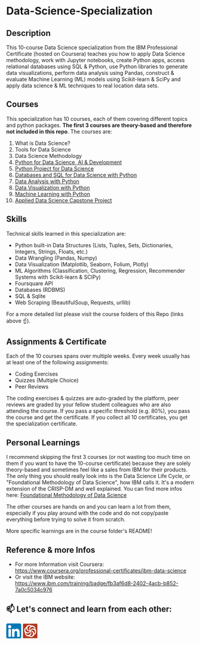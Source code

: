 # Data-Science-Specialization

## Description
This 10-course Data Science specialization from the IBM Professional Certificate (hosted on Coursera) teaches you how to apply Data Science methodology, work with Jupyter notebooks, create Python apps, access relational databases using SQL & Python, use Python libraries to generate data visualizations, perform data analysis using Pandas, construct & evaluate Machine Learning (ML) models using Scikit-learn & SciPy and apply data science & ML techniques to real location data sets.

## Courses
This specialization has 10 courses, each of them covering different topics and python packages. **The first 3 courses are theory-based and therefore not included in this repo**. The courses are:
1. What is Data Science?
2. Tools for Data Science
3. Data Science Methodology
4. [Python for Data Science, AI & Development]()
5. [Python Project for Data Science]()
6. [Databases and SQL for Data Science with Python]()
7. [Data Analysis with Python]()
8. [Data Visualization with Python]()
9. [Machine Learning with Python]()
10. [Applied Data Science Capstone Project]()

## Skills
Technical skills learned in this specialization are:
- Python built-in Data Structures (Lists, Tuples, Sets, Dictionaries, Integers, Strings, Floats, etc.)
- Data Wrangling (Pandas, Numpy)
- Data Visualization (Matplotlib, Seaborn, Folium, Plotly)
- ML Algorithms (Classification, Clustering, Regression, Recommender Systems with Scikit-learn & SCIPy)
- Foursquare API
- Databases (RDBMS)
- SQL & Sqlite
- Web Scraping (BeautifulSoup, Requests, urllib)

For a more detailed list please visit the course folders of this Repo (links above ☝️).

## Assignments & Certificate
Each of the 10 courses spans over multiple weeks. Every week usually has at least one of the following assignments:
- Coding Exercises
- Quizzes (Multiple Choice)
- Peer Reviews

The coding exercises & quizzes are auto-graded by the platform, peer reviews are graded by your fellow student colleagues who are also attending the course.
If you pass a specific threshold (e.g. 80%), you pass the course and get the certificate. If you collect all 10 certificates, you get the specialization certificate.

## Personal Learnings
I recommend skipping the first 3 courses (or not wasting too much time on them if you want to have the 10-course certificate) because they are solely theory-based and sometimes feel like a sales from IBM for their products. The only thing you should really look into is the Data Science Life Cycle, or "Foundational Methodology of Data Science", how IBM calls it. It's a modern extension of the CRISP-DM and well explained. You can find more infos here: [Foundational Methodology of Data Science](https://www.google.com/url?sa=t&rct=j&q=&esrc=s&source=web&cd=&ved=2ahUKEwj9_bbawuLyAhUYgf0HHQABB90QFnoECAkQAQ&url=https%3A%2F%2Ftdwi.org%2F~%2Fmedia%2F64511A895D86457E964174EDC5C4C7B1.PDF&usg=AOvVaw3bMM2hPvVfl0qo94Tg0JPA)

The other courses are hands on and you can learn a lot from them, especially if you play around with the code and do not copy/paste everything before trying to solve it from scratch.

More specific learnings are in the course folder's README!

## Reference & more Infos
- For more Information visit Coursera: https://www.coursera.org/professional-certificates/ibm-data-science
- Or visit the IBM website: https://www.ibm.com/training/badge/fb3af6d8-2402-4acb-b852-7a0c5034c976

## 📫 Let's connect and learn from each other:

[<img src="https://github.com/kevin-goetz/kevin-goetz/blob/main/LinkedIn Logo.png" height="40em" align="center" alt="Connect with Me on LinkedIn" title="Connect with Me on LinkedIn"/>](https://linkedin.com/in/kgötz) [<img src="https://github.com/kevin-goetz/kevin-goetz/blob/main/Codewars Logo.svg" height="40em" align="center" alt="Connect with Me on Codewars" title="Connect with Me on Codewars"/>](https://www.codewars.com/users/kevin-goetz)

